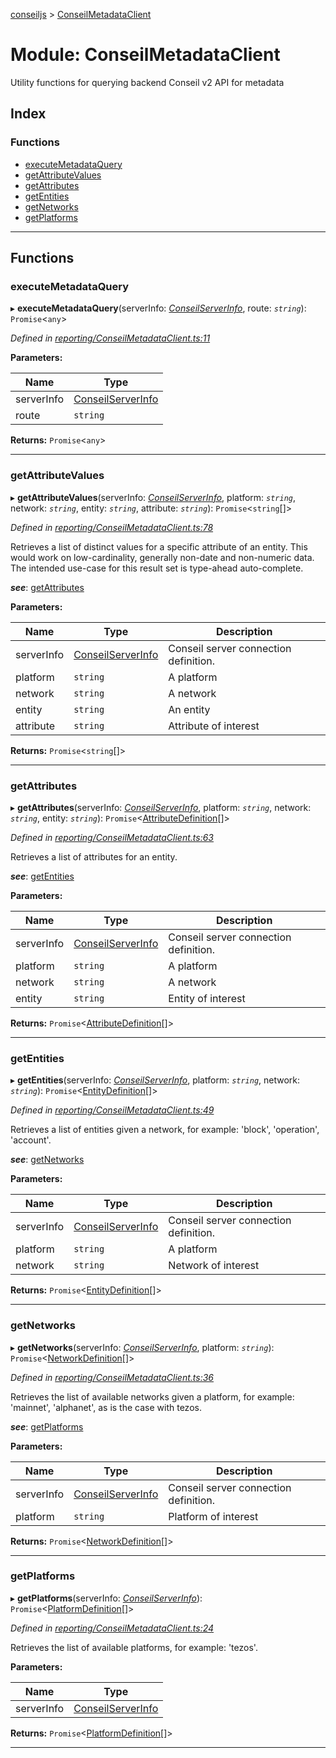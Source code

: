 [conseiljs](../README.md) > [ConseilMetadataClient](../modules/conseilmetadataclient.md)

# Module: ConseilMetadataClient

Utility functions for querying backend Conseil v2 API for metadata

## Index

### Functions

* [executeMetadataQuery](conseilmetadataclient.md#executemetadataquery)
* [getAttributeValues](conseilmetadataclient.md#getattributevalues)
* [getAttributes](conseilmetadataclient.md#getattributes)
* [getEntities](conseilmetadataclient.md#getentities)
* [getNetworks](conseilmetadataclient.md#getnetworks)
* [getPlatforms](conseilmetadataclient.md#getplatforms)

---

## Functions

<a id="executemetadataquery"></a>

###  executeMetadataQuery

▸ **executeMetadataQuery**(serverInfo: *[ConseilServerInfo](../interfaces/conseilserverinfo.md)*, route: *`string`*): `Promise`<`any`>

*Defined in [reporting/ConseilMetadataClient.ts:11](https://github.com/Cryptonomic/ConseilJS/blob/2dbb08e/src/reporting/ConseilMetadataClient.ts#L11)*

**Parameters:**

| Name | Type |
| ------ | ------ |
| serverInfo | [ConseilServerInfo](../interfaces/conseilserverinfo.md) |
| route | `string` |

**Returns:** `Promise`<`any`>

___
<a id="getattributevalues"></a>

###  getAttributeValues

▸ **getAttributeValues**(serverInfo: *[ConseilServerInfo](../interfaces/conseilserverinfo.md)*, platform: *`string`*, network: *`string`*, entity: *`string`*, attribute: *`string`*): `Promise`<`string`[]>

*Defined in [reporting/ConseilMetadataClient.ts:78](https://github.com/Cryptonomic/ConseilJS/blob/2dbb08e/src/reporting/ConseilMetadataClient.ts#L78)*

Retrieves a list of distinct values for a specific attribute of an entity. This would work on low-cardinality, generally non-date and non-numeric data. The intended use-case for this result set is type-ahead auto-complete.

*__see__*: [getAttributes](conseilmetadataclient.md#getattributes)

**Parameters:**

| Name | Type | Description |
| ------ | ------ | ------ |
| serverInfo | [ConseilServerInfo](../interfaces/conseilserverinfo.md) |  Conseil server connection definition. |
| platform | `string` |  A platform |
| network | `string` |  A network |
| entity | `string` |  An entity |
| attribute | `string` |  Attribute of interest |

**Returns:** `Promise`<`string`[]>

___
<a id="getattributes"></a>

###  getAttributes

▸ **getAttributes**(serverInfo: *[ConseilServerInfo](../interfaces/conseilserverinfo.md)*, platform: *`string`*, network: *`string`*, entity: *`string`*): `Promise`<[AttributeDefinition](../interfaces/attributedefinition.md)[]>

*Defined in [reporting/ConseilMetadataClient.ts:63](https://github.com/Cryptonomic/ConseilJS/blob/2dbb08e/src/reporting/ConseilMetadataClient.ts#L63)*

Retrieves a list of attributes for an entity.

*__see__*: [getEntities](conseilmetadataclient.md#getentities)

**Parameters:**

| Name | Type | Description |
| ------ | ------ | ------ |
| serverInfo | [ConseilServerInfo](../interfaces/conseilserverinfo.md) |  Conseil server connection definition. |
| platform | `string` |  A platform |
| network | `string` |  A network |
| entity | `string` |  Entity of interest |

**Returns:** `Promise`<[AttributeDefinition](../interfaces/attributedefinition.md)[]>

___
<a id="getentities"></a>

###  getEntities

▸ **getEntities**(serverInfo: *[ConseilServerInfo](../interfaces/conseilserverinfo.md)*, platform: *`string`*, network: *`string`*): `Promise`<[EntityDefinition](../interfaces/entitydefinition.md)[]>

*Defined in [reporting/ConseilMetadataClient.ts:49](https://github.com/Cryptonomic/ConseilJS/blob/2dbb08e/src/reporting/ConseilMetadataClient.ts#L49)*

Retrieves a list of entities given a network, for example: 'block', 'operation', 'account'.

*__see__*: [getNetworks](conseilmetadataclient.md#getnetworks)

**Parameters:**

| Name | Type | Description |
| ------ | ------ | ------ |
| serverInfo | [ConseilServerInfo](../interfaces/conseilserverinfo.md) |  Conseil server connection definition. |
| platform | `string` |  A platform |
| network | `string` |  Network of interest |

**Returns:** `Promise`<[EntityDefinition](../interfaces/entitydefinition.md)[]>

___
<a id="getnetworks"></a>

###  getNetworks

▸ **getNetworks**(serverInfo: *[ConseilServerInfo](../interfaces/conseilserverinfo.md)*, platform: *`string`*): `Promise`<[NetworkDefinition](../interfaces/networkdefinition.md)[]>

*Defined in [reporting/ConseilMetadataClient.ts:36](https://github.com/Cryptonomic/ConseilJS/blob/2dbb08e/src/reporting/ConseilMetadataClient.ts#L36)*

Retrieves the list of available networks given a platform, for example: 'mainnet', 'alphanet', as is the case with tezos.

*__see__*: [getPlatforms](conseilmetadataclient.md#getplatforms)

**Parameters:**

| Name | Type | Description |
| ------ | ------ | ------ |
| serverInfo | [ConseilServerInfo](../interfaces/conseilserverinfo.md) |  Conseil server connection definition. |
| platform | `string` |  Platform of interest |

**Returns:** `Promise`<[NetworkDefinition](../interfaces/networkdefinition.md)[]>

___
<a id="getplatforms"></a>

###  getPlatforms

▸ **getPlatforms**(serverInfo: *[ConseilServerInfo](../interfaces/conseilserverinfo.md)*): `Promise`<[PlatformDefinition](../interfaces/platformdefinition.md)[]>

*Defined in [reporting/ConseilMetadataClient.ts:24](https://github.com/Cryptonomic/ConseilJS/blob/2dbb08e/src/reporting/ConseilMetadataClient.ts#L24)*

Retrieves the list of available platforms, for example: 'tezos'.

**Parameters:**

| Name | Type |
| ------ | ------ |
| serverInfo | [ConseilServerInfo](../interfaces/conseilserverinfo.md) |

**Returns:** `Promise`<[PlatformDefinition](../interfaces/platformdefinition.md)[]>

___

